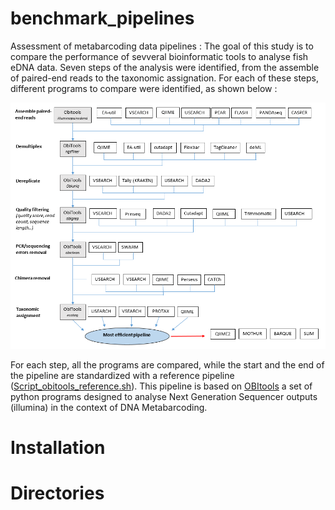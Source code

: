 # benchmark_pipelines

Assessment of metabarcoding data pipelines :
The goal of this study is to compare the performance of sevveral bioinformatic tools to analyse fish eDNA data.
Seven steps of the analysis were identified, from the assemble of paired-end reads to the taxonomic assignation.
For each of these steps, different programs to compare were identified, as shown below :

![pipeline_schema](schema_protocole.png)

For each step, all the programs are compared, while the start and the end of the pipeline are standardized with a reference pipeline ([Script_obitools_reference.sh](Script_obitools_reference.sh)). This pipeline is based on [OBItools](https://git.metabarcoding.org/obitools/obitools/wikis/home) a set of python programs designed to analyse Next Generation Sequencer outputs (illumina) in the context of DNA Metabarcoding.

# Installation

# Directories


